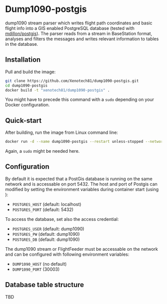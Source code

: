 # Dump1090-postgis
dump1090 stream parser which writes flight path coordinates and basic flight info into a GIS enabled PostgreSQL database (tested with [mdillon/postgis](https://hub.docker.com/r/mdillon/postgis)). The parser reads from a stream in BaseStation format, analyses and filters the messages and writes relevant information to tables in the database.

## Installation
Pull and build the image:
```bash
git clone https://github.com/Xenotech81/dump1090-postgis.git
cd dump1090-postgis
docker build -t "xenotech81/dump1090-postgis" .
```
You might have to precede this command with a `sudo` depending on your Docker configuration. 

## Quick-start
After building, run the image from Linux command line:
```bash
docker run -d --name dump1090-postgis --restart unless-stopped --network host xenotech81/dump1090-postgis:latest
```
Again, a `sudo` might be needed here.

## Configuration
By default it is expected that a PostGis database is running on the same network and is accessable on port 5432. The host and port of Postgis can modified by setting the environment variables during container start (using ):
* `POSTGRES_HOST` (default: localhost)
* `POSTGRES_PORT` (default: 5432)

To access the database, set also the access credential:
* `POSTGRES_USER` (default: dump1090)
* `POSTGRES_PW` (default: dump1090)
* `POSTGRES_DB` (default: dump1090)

The dump1090 stream or FlightFeeder must be accessable on the network and can be configured with following environment variables:
* `DUMP1090_HOST` (no default)
* `DUMP1090_PORT` (30003)

## Database table structure
TBD
